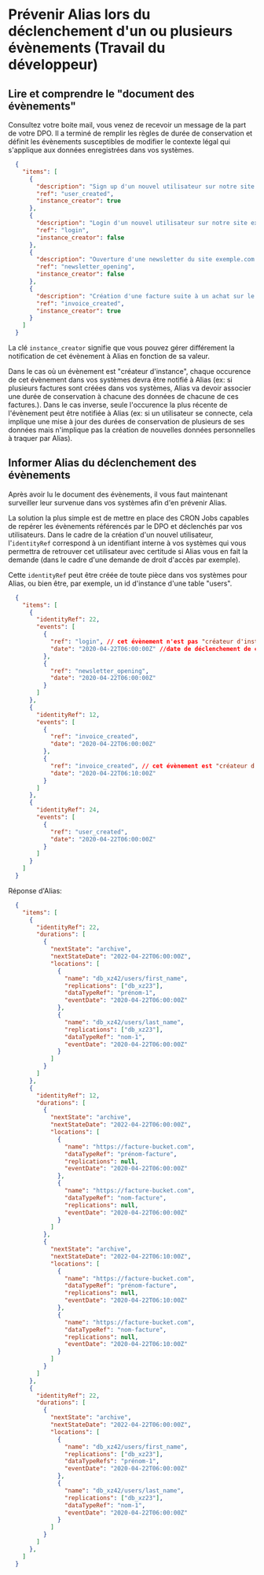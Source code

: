 # Prévenir Alias lors du déclenchement d'un ou plusieurs évènements (Travail du développeur)

## Lire et comprendre le "document des évènements"

Consultez votre boite mail, vous venez de recevoir un message de la part de votre DPO. Il a terminé de remplir les règles de durée de conservation et définit les évènements susceptibles de modifier le contexte légal qui s'applique aux données enregistrées dans vos systèmes.

```json
  {
    "items": [
      {
        "description": "Sign up d'un nouvel utilisateur sur notre site exemple.com",
        "ref": "user_created",
        "instance_creator": true
      },
      {
        "description": "Login d'un nouvel utilisateur sur notre site exemple.com",
        "ref": "login",
        "instance_creator": false
      },
      {
        "description": "Ouverture d'une newsletter du site exemple.com par un abonné à cette newsletter",
        "ref": "newsletter_opening",
        "instance_creator": false
      },
      {
        "description": "Création d'une facture suite à un achat sur le site exemple.com",
        "ref": "invoice_created",
        "instance_creator": true
      }
    ]
  }
```

La clé ```instance_creator``` signifie que vous pouvez gérer différement la notification de cet évènement à Alias en fonction de sa valeur.

Dans le cas où un évènement est "créateur d'instance", chaque occurence de cet évènement dans vos systèmes devra être notifié à Alias (ex: si plusieurs factures sont créées dans vos systèmes, Alias va devoir associer une durée de conservation à chacune des données de chacune de ces factures.). Dans le cas inverse, seule l'occurence la plus récente de l'évènement peut être notifiée à Alias (ex: si un utilisateur se connecte, cela implique une mise à jour des durées de conservation de plusieurs de ses données mais n'implique pas la création de nouvelles données personnelles à traquer par Alias).

## Informer Alias du déclenchement des évènements

Après avoir lu le document des évènements, il vous faut maintenant surveiller leur survenue dans vos systèmes afin d'en prévenir Alias.

La solution la plus simple est de mettre en place des CRON Jobs capables de repérer les évènements  référencés par le DPO et déclenchés par vos utilisateurs. Dans le cadre de la création d'un nouvel utilisateur, l'```identityRef``` correspond à un identifiant interne à vos systèmes qui vous permettra de retrouver cet utilisateur avec certitude si Alias vous en fait la demande (dans le cadre d'une demande de droit d'accès par exemple).

Cette ```identityRef``` peut être créée de toute pièce dans vos systèmes pour Alias, ou bien être, par exemple, un id d'instance d'une table "users". 

```json
  {
    "items": [
      {
        "identityRef": 22,
        "events": [
          {
            "ref": "login", // cet évènement n'est pas "créateur d'instance", vous n'êtes donc pas obligé de signaler sa survenue à chaque fois qu'il se produit. Simplement la dernière occurence.
            "date": "2020-04-22T06:00:00Z" //date de déclenchement de cet évènement
          }, 
          {
            "ref": "newsletter_opening",
            "date": "2020-04-22T06:00:00Z"
          }
        ]
      },
      {
        "identityRef": 12,
        "events": [
          {
            "ref": "invoice_created",
            "date": "2020-04-22T06:00:00Z"
          },
          {
            "ref": "invoice_created", // cet évènement est "créateur d'instance", vous devez le signaler à Alias autant de fois qu'il s'est produit
            "date": "2020-04-22T06:10:00Z"
          }
        ]
      },
      {
        "identityRef": 24,
        "events": [
          {
            "ref": "user_created",
            "date": "2020-04-22T06:00:00Z"
          }
        ]
      }
    ]
  }
```

Réponse d'Alias: 

```json
  {
    "items": [
      { 
        "identityRef": 22,
        "durations": [
          {
            "nextState": "archive",
            "nextStateDate": "2022-04-22T06:00:00Z",
            "locations": [
              {
                "name": "db_xz42/users/first_name",
                "replications": ["db_xz23"],
                "dataTypeRef": "prénom-1",
                "eventDate": "2020-04-22T06:00:00Z"
              },
              {
                "name": "db_xz42/users/last_name",
                "replications": ["db_xz23"],
                "dataTypeRef": "nom-1",
                "eventDate": "2020-04-22T06:00:00Z"
              }
            ]
          }
        ]
      },
      { 
        "identityRef": 12,
        "durations": [
          {
            "nextState": "archive",
            "nextStateDate": "2022-04-22T06:00:00Z",
            "locations": [
              {
                "name": "https://facture-bucket.com",
                "dataTypeRef": "prénom-facture",
                "replications": null,
                "eventDate": "2020-04-22T06:00:00Z"
              },
              {
                "name": "https://facture-bucket.com",
                "dataTypeRef": "nom-facture",
                "replications": null,
                "eventDate": "2020-04-22T06:00:00Z"
              }
            ]
          },
          {
            "nextState": "archive",
            "nextStateDate": "2022-04-22T06:10:00Z",
            "locations": [
              {
                "name": "https://facture-bucket.com",
                "dataTypeRef": "prénom-facture",
                "replications": null,
                "eventDate": "2020-04-22T06:10:00Z"
              },
              {
                "name": "https://facture-bucket.com",
                "dataTypeRef": "nom-facture",
                "replications": null,
                "eventDate": "2020-04-22T06:10:00Z"
              }
            ]
          }
        ]  
      },
      { 
        "identityRef": 22,
        "durations": [
          {
            "nextState": "archive",
            "nextStateDate": "2022-04-22T06:00:00Z",
            "locations": [
              {
                "name": "db_xz42/users/first_name",
                "replications": ["db_xz23"],
                "dataTypeRefs": "prénom-1",
                "eventDate": "2020-04-22T06:00:00Z"
              },
              {
                "name": "db_xz42/users/last_name",
                "replications": ["db_xz23"],
                "dataTypeRef": "nom-1",
                "eventDate": "2020-04-22T06:00:00Z"
              }
            ]
          }
        ]
      },
    ]
  }
```

